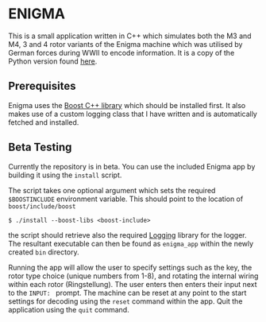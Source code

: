 # ENIGMA
This is a small application written in C++ which simulates both the M3 and M4, 3 and 4 rotor variants of the Enigma machine which was utilised by German forces during WWII to encode information. It is a copy of the Python version found [here](https://github.com/artemis-beta/enigma).

## Prerequisites

Enigma uses the [Boost C++ library](https://www.boost.org/users/history/version_1_72_0.html) which should be installed first. It also makes use of a custom logging class that I have written and is automatically fetched and installed.

## Beta Testing

Currently the repository is in beta. You can use the included Enigma app by building it using the `install` script.

The script takes one optional argument which sets the required `$BOOSTINCLUDE` environment variable. This should point to the location of `boost/include/boost`

```
$ ./install --boost-libs <boost-include>
```

the script should retrieve also the required [Logging](https://github.com/artemis-beta/cpp-logger) library for the logger. The resultant executable can then be found as `enigma_app` within the newly created `bin` directory.

Running the app will allow the user to specify settings such as the key, the rotor type choice (unique numbers from 1-8), and rotating the internal wiring within each rotor (Ringstellung). The user enters then enters their input next to the `INPUT: ` prompt. The machine can be reset at any point to the start settings for decoding using the `reset` command within the app. Quit the application using the `quit` command.
